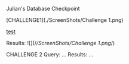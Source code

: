 Julian's Database Checkpoint

[CHALLENGE1](./ScreenShots/Challenge 1.png)

[test](www.google.com)

Results: ![](/*/ScreenShots/Challenge 1.png*/)

CHALLENGE 2
Query: ...
Results: ...
